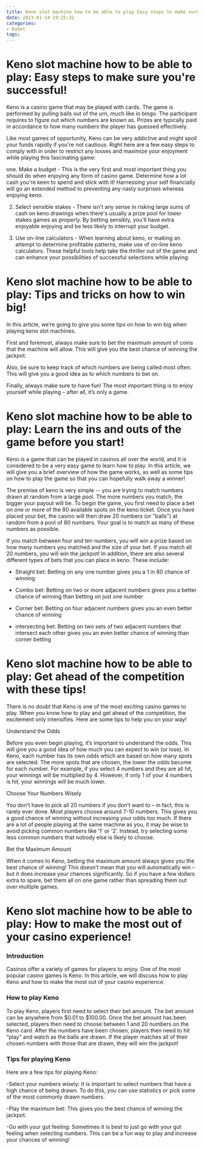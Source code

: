 ```yaml
---
title: Keno slot machine how to be able to play Easy steps to make sure you're successful!
date: 2023-01-14 19:25:32
categories:
- Kubet
tags:
---
```



#  Keno slot machine how to be able to play: Easy steps to make sure you're successful!

Keno is a casino game that may be played with cards. The game is performed by pulling balls out of the urn, much like in bingo. The participant requires to figure out which numbers are known as. Prizes are typically paid in accordance to how many numbers the player has guessed effectively.

Like most games of opportunity, Keno can be very addictive and might spoil your funds rapidly if you're not cautious. Right here are a few easy steps to comply with in order to restrict any losses and maximize your enjoyment while playing this fascinating game:

one. Make a budget - This is the very first and most important thing you should do when enjoying any form of casino game. Determine how a lot cash you're keen to spend and stick with it! Harnessing your self financially will go an extended method to preventing any nasty surprises whereas enjoying keno.

2. Select sensible stakes - There isn't any sense in risking large sums of cash on keno drawings when there's usually a prize pool for lower stakes games as properly. By betting sensibly, you'll have extra enjoyable enjoying and be less likely to interrupt your budget.

3. Use on-line calculators - When learning about keno, or making an attempt to determine profitable patterns, make use of on-line keno calculators. These helpful tools help take the thriller out of the game and can enhance your possibilities of successful selections while playing.

#  Keno slot machine how to be able to play: Tips and tricks on how to win big!

In this article, we’re going to give you some tips on how to win big when playing keno slot machines.

First and foremost, always make sure to bet the maximum amount of coins that the machine will allow. This will give you the best chance of winning the jackpot.

Also, be sure to keep track of which numbers are being called most often. This will give you a good idea as to which numbers to bet on.

Finally, always make sure to have fun! The most important thing is to enjoy yourself while playing – after all, it’s only a game.

#  Keno slot machine how to be able to play: Learn the ins and outs of the game before you start!

Keno is a game that can be played in casinos all over the world, and it is considered to be a very easy game to learn how to play. In this article, we will give you a brief overview of how the game works, as well as some tips on how to play the game so that you can hopefully walk away a winner!

The premise of keno is very simple -- you are trying to match numbers drawn at random from a large pool. The more numbers you match, the bigger your payout will be. To begin the game, you first need to place a bet on one or more of the 80 available spots on the keno ticket. Once you have placed your bet, the casino will then draw 20 numbers (or "balls") at random from a pool of 80 numbers. Your goal is to match as many of these numbers as possible.

If you match between four and ten numbers, you will win a prize based on how many numbers you matched and the size of your bet. If you match all 20 numbers, you will win the jackpot! In addition, there are also several different types of bets that you can place in keno. These include:

- Straight bet: Betting on any one number gives you a 1 in 80 chance of winning

- Combo bet: Betting on two or more adjacent numbers gives you a better chance of winning than betting on just one number

- Corner bet: Betting on four adjacent numbers gives you an even better chance of winning

- intersecting bet: Betting on two sets of two adjacent numbers that intersect each other gives you an even better chance of winning than corner betting

#  Keno slot machine how to be able to play: Get ahead of the competition with these tips!

There is no doubt that Keno is one of the most exciting casino games to play. When you know how to play and get ahead of the competition, the excitement only intensifies. Here are some tips to help you on your way!

Understand the Odds

Before you even begin playing, it’s important to understand the odds. This will give you a good idea of how much you can expect to win (or lose). In Keno, each number has its own odds which are based on how many spots are selected. The more spots that are chosen, the lower the odds become for each number. For example, if you select 4 numbers and they are all hit, your winnings will be multiplied by 4. However, if only 1 of your 4 numbers is hit, your winnings will be much lower.

Choose Your Numbers Wisely

You don’t have to pick all 20 numbers if you don’t want to – in fact, this is rarely ever done. Most players choose around 7-10 numbers. This gives you a good chance of winning without increasing your odds too much. If there are a lot of people playing at the same machine as you, it may be wise to avoid picking common numbers like ‘1’ or ‘2’. Instead, try selecting some less common numbers that nobody else is likely to choose.

Bet the Maximum Amount

When it comes to Keno, betting the maximum amount always gives you the best chance of winning! This doesn’t mean that you will automatically win – but it does increase your chances significantly. So if you have a few dollars extra to spare, bet them all on one game rather than spreading them out over multiple games.

#  Keno slot machine how to be able to play: How to make the most out of your casino experience!

### Introduction
Casinos offer a variety of games for players to enjoy. One of the most popular casino games is Keno. In this article, we will discuss how to play Keno and how to make the most out of your casino experience.

### How to play Keno
To play Keno, players first need to select their bet amount. The bet amount can be anywhere from $0.01 to $100.00. Once the bet amount has been selected, players then need to choose between 1 and 20 numbers on the Keno card. After the numbers have been chosen, players then need to hit “play” and watch as the balls are drawn. If the player matches all of their chosen numbers with those that are drawn, they will win the jackpot!

### Tips for playing Keno
Here are a few tips for playing Keno:

-Select your numbers wisely: It is important to select numbers that have a high chance of being drawn. To do this, you can use statistics or pick some of the most commonly drawn numbers.

-Play the maximum bet: This gives you the best chance of winning the jackpot.

-Go with your gut feeling: Sometimes it is best to just go with your gut feeling when selecting numbers. This can be a fun way to play and increase your chances of winning!